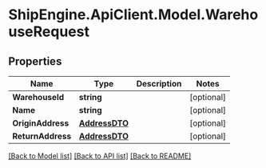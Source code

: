 # ShipEngine.ApiClient.Model.WarehouseRequest
## Properties

Name | Type | Description | Notes
------------ | ------------- | ------------- | -------------
**WarehouseId** | **string** |  | [optional] 
**Name** | **string** |  | [optional] 
**OriginAddress** | [**AddressDTO**](AddressDTO.md) |  | [optional] 
**ReturnAddress** | [**AddressDTO**](AddressDTO.md) |  | [optional] 

[[Back to Model list]](../README.md#documentation-for-models) [[Back to API list]](../README.md#documentation-for-api-endpoints) [[Back to README]](../README.md)

